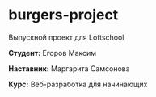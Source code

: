 # burgers-project
Выпускной проект для Loftschool

**Студент:** Егоров Максим

**Наставник:** Маргарита Самсонова

**Курс:** Веб-разработка для начинающих
